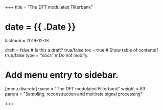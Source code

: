 +++
title = "The DFT modulated Filterbank"

# date = {{ .Date }}
lastmod = 2019-12-18

draft = false  # Is this a draft? true/false
toc = true  # Show table of contents? true/false
type = "docs"  # Do not modify.

# Add menu entry to sidebar.
[menu.discrete]
  name = "The DFT modulated Filterbank"
  weight = 83
  parent = "Sampling, reconstruction and multirate signal processing"


+++
